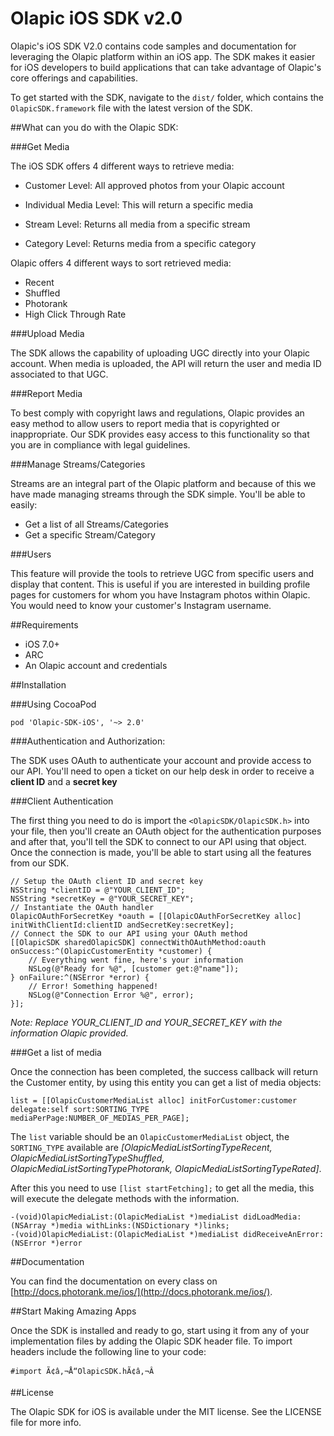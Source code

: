 Olapic iOS SDK v2.0
====================

Olapic's iOS SDK V2.0 contains code samples and documentation for leveraging the Olapic platform within an iOS app. The SDK makes it easier for iOS developers to build applications that can take advantage of Olapic's core offerings and capabilities.

To get started with the SDK, navigate to the `dist/` folder, which contains the `OlapicSDK.framework` file with the latest version of the SDK.

##What can you do with the Olapic SDK:

###Get Media

The iOS SDK offers 4 different ways to retrieve media: 

- Customer Level: All approved photos from your Olapic account

- Individual Media Level:  This will return a specific media

- Stream Level:  Returns all media from a specific stream

- Category Level: Returns media from a specific category
 
Olapic offers 4 different ways to sort retrieved media:

- Recent 
- Shuffled
- Photorank
- High Click Through Rate

###Upload Media

The SDK allows the capability of uploading UGC directly into your Olapic account. When media is uploaded, the API will return the user and media ID associated to that UGC.  

###Report Media

To best comply with copyright laws and regulations, Olapic provides an easy method to allow users to report media that is copyrighted or inappropriate. Our SDK provides easy access to this functionality so that you are in compliance with legal guidelines.  

###Manage Streams/Categories

Streams are an integral part of the Olapic platform and because of this we have made managing streams through the SDK simple. You'll be able to easily:

- Get a list of all Streams/Categories
- Get a specific Stream/Category

###Users

This feature will provide the tools to retrieve UGC from specific users and display that content. This is useful if you are interested in building profile pages for customers for whom you have Instagram photos within Olapic.  You would need to know your customer's Instagram username.  

##Requirements

- iOS 7.0+
- ARC
- An Olapic account and credentials

##Installation

###Using CocoaPod

```
pod 'Olapic-SDK-iOS', '~> 2.0'
```

###Authentication and Authorization:

The SDK uses OAuth to authenticate your account and provide access to our API. You'll need to open a ticket on our help desk in order to receive a **client ID** and a **secret key**

###Client Authentication

The first thing you need to do is import the `<OlapicSDK/OlapicSDK.h>` into your file, then you'll create an OAuth object for the authentication purposes and after that, you'll tell the SDK to connect to our API using that object. Once the connection is made, you'll be able to start using all the features from our SDK.

```obj-c
// Setup the OAuth client ID and secret key
NSString *clientID = @"YOUR_CLIENT_ID";
NSString *secretKey = @"YOUR_SECRET_KEY";
// Instantiate the OAuth handler
OlapicOAuthForSecretKey *oauth = [[OlapicOAuthForSecretKey alloc] initWithClientId:clientID andSecretKey:secretKey];
// Connect the SDK to our API using your OAuth method
[[OlapicSDK sharedOlapicSDK] connectWithOAuthMethod:oauth onSuccess:^(OlapicCustomerEntity *customer) {
    // Everything went fine, here's your information
    NSLog(@"Ready for %@", [customer get:@"name"]);
} onFailure:^(NSError *error) {
    // Error! Something happened!
    NSLog(@"Connection Error %@", error);
}];
```

*Note: Replace YOUR_CLIENT_ID and YOUR_SECRET_KEY with the information Olapic provided.*

###Get a list of media

Once the connection has been completed, the success callback will return the Customer entity, by using this entity you can get a list of media objects:

```
list = [[OlapicCustomerMediaList alloc] initForCustomer:customer delegate:self sort:SORTING_TYPE mediaPerPage:NUMBER_OF_MEDIAS_PER_PAGE];
```

The `list` variable should be an `OlapicCustomerMediaList` object, the `SORTING_TYPE` available are *[OlapicMediaListSortingTypeRecent, OlapicMediaListSortingTypeShuffled, OlapicMediaListSortingTypePhotorank, OlapicMediaListSortingTypeRated]*.

After this you need to use `[list startFetching];` to get all the media, this will execute the delegate methods with the information.

```
-(void)OlapicMediaList:(OlapicMediaList *)mediaList didLoadMedia:(NSArray *)media withLinks:(NSDictionary *)links;
-(void)OlapicMediaList:(OlapicMediaList *)mediaList didReceiveAnError:(NSError *)error
```

##Documentation

You can find the documentation on every class on [http://docs.photorank.me/ios/](http://docs.photorank.me/ios/).

##Start Making Amazing Apps

Once the SDK is installed and ready to go, start using it from any of your implementation files by adding the Olapic SDK header file. To import headers include the following line to your code:

`#import Ã¢â‚¬Å“OlapicSDK.hÃ¢â‚¬Â`

##License	

The Olapic SDK for iOS is available under the MIT license. See the LICENSE file for more info.